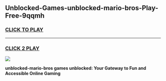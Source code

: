 
## Unblocked-Games-unblocked-mario-bros-Play-Free-9qqmh
<h3>
<a href="https://premium76.site?title=unblocked-mario-bros&ref=23A">CLICK TO PLAY</a></h3>
<hr>

<h3>
<a href="https://premium76.site?title=unblocked-mario-bros&ref=23A">CLICK 2 PLAY</a>
  
</h3>

<a href="https://premium76.site?title=unblocked-mario-bros&ref=23A"><img src="https://clearcache.store/games.png"></a>


**unblocked-mario-bros games unblocked: Your Gateway to Fun and Accessible Online Gaming**
